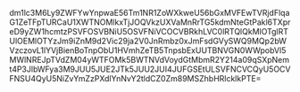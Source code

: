dm1lc3M6Ly9ZWFYwYnpwaE56Tm1NR1ZoWXkweU56bGxMVFEwTVRjdFlqaG1ZeTFpTURCaU1XWTNOMlkxTjJOQVkzUXVaMnRrTG5kdmNteGtPakl6TXpreD9yZW1hcmtzPSVFOSVBNiU5OSVFNiVCOCVBRkhLVC0lRTQlQkMlOTglRTUlOEMlOTYzJm9iZnM9d2Vic29ja2V0JnRmbz0xJmFsdGVySWQ9MQp2bWVzczovL1lYVjBienBoTnpObU1HVmhZeTB5TnpsbExUUTBNVGN0WWpobVl5MWlNREJpTVdZM04yWTFOMk5BWTNVdVoydGtMbmR2Y214a09qSXpNemt4P3JlbWFya3M9JUU5JUE2JTk5JUU2JUI4JUFGSEtULSVFNCVCQyU5OCVFNSU4QyU5NiZvYmZzPXdlYnNvY2tldCZ0Zm89MSZhbHRlcklkPTE=
